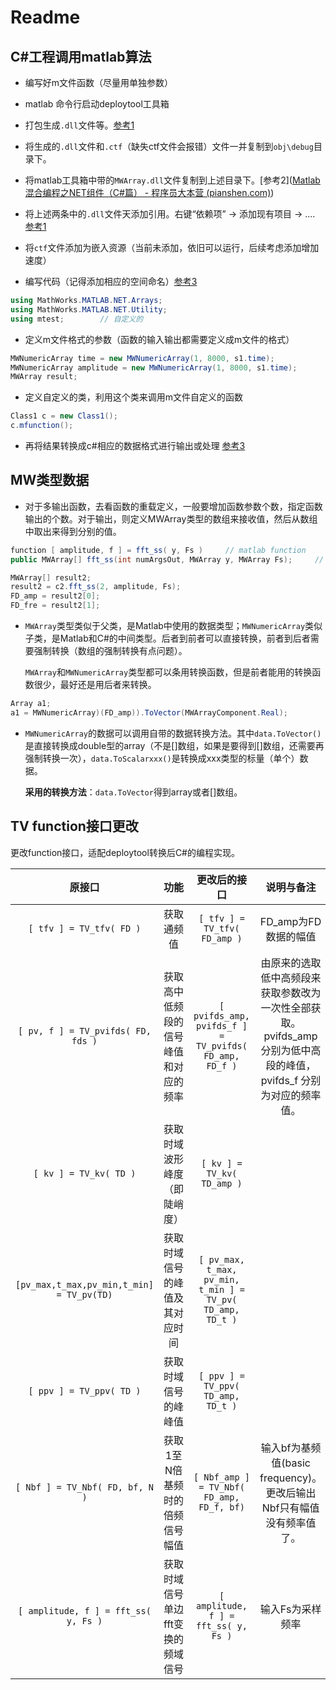 # Readme

## C#工程调用matlab算法

* 编写好m文件函数（尽量用单独参数）
* matlab 命令行启动deploytool工具箱
* 打包生成`.dll`文件等。[参考1](https://blog.csdn.net/yu_ncepu/article/details/87797953)

* 将生成的`.dll`文件和`.ctf`（缺失ctf文件会报错）文件一并复制到`obj\debug`目录下。
* 将matlab工具箱中带的`MWArray.dll`文件复制到上述目录下。[参考2]([Matlab混合编程之NET组件（C#篇） - 程序员大本营 (pianshen.com)](https://www.pianshen.com/article/7641675654/))
* 将上述两条中的`.dll`文件天添加引用。右键“依赖项” -> 添加现有项目 -> .... [参考1](https://blog.csdn.net/yu_ncepu/article/details/87797953)
* 将`ctf`文件添加为嵌入资源（当前未添加，依旧可以运行，后续考虑添加增加速度）
* 编写代码（记得添加相应的空间命名）[参考3](https://blog.csdn.net/m0_37283423/article/details/74421305)

```c#
using MathWorks.MATLAB.NET.Arrays;
using MathWorks.MATLAB.NET.Utility;
using mtest;		// 自定义的
```

* 定义m文件格式的参数（函数的输入输出都需要定义成m文件的格式）

```c#
MWNumericArray time = new MWNumericArray(1, 8000, s1.time);
MWNumericArray amplitude = new MWNumericArray(1, 8000, s1.time);
MWArray result;
```

* 定义自定义的类，利用这个类来调用m文件自定义的函数

```c#
Class1 c = new Class1();
c.mfunction();
```

* 再将结果转换成c#相应的数据格式进行输出或处理 [参考3](https://blog.csdn.net/m0_37283423/article/details/74421305)



## MW类型数据

* 对于多输出函数，去看函数的重载定义，一般要增加函数参数个数，指定函数输出的个数。对于输出，则定义MWArray类型的数组来接收值，然后从数组中取出来得到分别的值。

```C#
function [ amplitude, f ] = fft_ss( y, Fs )		// matlab function
public MWArray[] fft_ss(int numArgsOut, MWArray y, MWArray Fs);		// 转换后的一种重载函数

MWArray[] result2;
result2 = c2.fft_ss(2, amplitude, Fs);
FD_amp = result2[0];
FD_fre = result2[1];
```



* `MWArray`类型类似于父类，是Matlab中使用的数据类型；`MWNumericArray`类似子类，是Matlab和C#的中间类型。后者到前者可以直接转换，前者到后者需要强制转换（数组的强制转换有点问题）。

  `MWArray`和`MWNumericArray`类型都可以条用转换函数，但是前者能用的转换函数很少，最好还是用后者来转换。

```c#
Array a1;
a1 = MWNumericArray)(FD_amp)).ToVector(MWArrayComponent.Real);
```



* `MWNumericArray`的数据可以调用自带的数据转换方法。其中`data.ToVector()`是直接转换成double型的array（不是[]数组，如果是要得到[]数组，还需要再强制转换一次），`data.ToScalarxxx()`是转换成xxx类型的标量（单个）数据。

  **采用的转换方法**：`data.ToVector`得到array或者[]数组。



## TV function接口更改

更改function接口，适配deploytool转换后C#的编程实现。

|                  原接口                   |                 功能                 |                        更改后的接口                        |                          说明与备注                          |
| :---------------------------------------: | :----------------------------------: | :--------------------------------------------------------: | :----------------------------------------------------------: |
|         `[ tfv ] = TV_tfv( FD )`          |              获取通频值              |                `[ tfv ] = TV_tfv( FD_amp )`                |                     FD_amp为FD数据的幅值                     |
|    `[ pv, f ] = TV_pvifds( FD, fds )`     | 获取高中低频段的信号峰值和对应的频率 |   `[ pvifds_amp, pvifds_f ] = TV_pvifds( FD_amp, FD_f )`   | 由原来的选取低中高频段来获取参数改为一次性全部获取。pvifds_amp分别为低中高段的峰值，pvifds_f 分别为对应的频率值。 |
|          `[ kv ] = TV_kv( TD )`           |     获取时域波形峰度（即陡峭度）     |                 `[ kv ] = TV_kv( TD_amp )`                 |                                                              |
| `[pv_max,t_max,pv_min,t_min] = TV_pv(TD)` |    获取时域信号的峰值及其对应时间    | `[ pv_max, t_max, pv_min, t_min ] = TV_pv( TD_amp, TD_t )` |                                                              |
|         `[ ppv ] = TV_ppv( TD )`          |         获取时域信号的峰峰值         |             `[ ppv ] = TV_ppv( TD_amp, TD_t )`             |                                                              |
|      `[ Nbf ] = TV_Nbf( FD, bf, N )`      |    获取1至N倍基频时的倍频信号幅值    |         `[ Nbf_amp ] = TV_Nbf( FD_amp, FD_f, bf)`          | 输入bf为基频值(basic frequency)。更改后输出Nbf只有幅值没有频率值了。 |
|   `[ amplitude, f ] = fft_ss( y, Fs )`    |  获取时域信号单边fft变换的频域信号   |            `[ amplitude, f ] = fft_ss( y, Fs )`            |                       输入Fs为采样频率                       |

